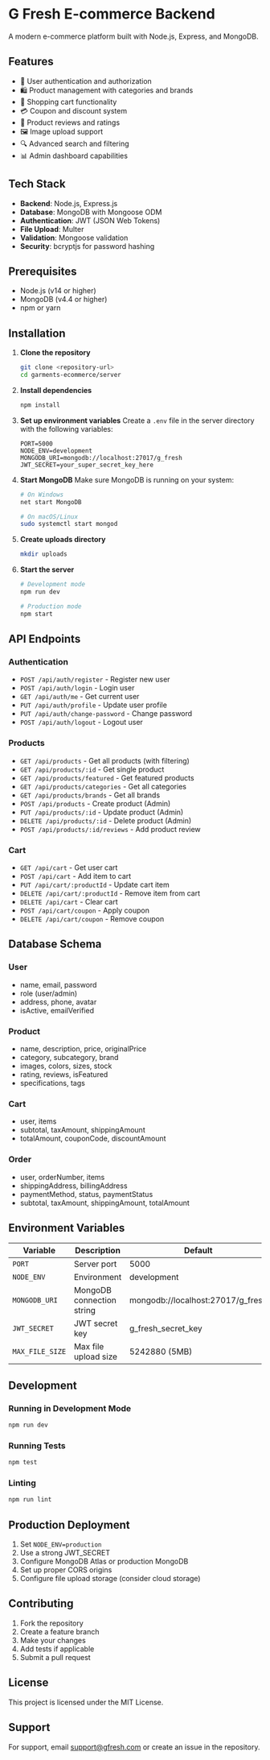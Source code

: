 # G Fresh E-commerce Backend

A modern e-commerce platform built with Node.js, Express, and MongoDB.

## Features

- 🔐 User authentication and authorization
- 🛍️ Product management with categories and brands
- 🛒 Shopping cart functionality
- 💳 Coupon and discount system
- 📝 Product reviews and ratings
- 🖼️ Image upload support
- 🔍 Advanced search and filtering
- 📊 Admin dashboard capabilities

## Tech Stack

- **Backend**: Node.js, Express.js
- **Database**: MongoDB with Mongoose ODM
- **Authentication**: JWT (JSON Web Tokens)
- **File Upload**: Multer
- **Validation**: Mongoose validation
- **Security**: bcryptjs for password hashing

## Prerequisites

- Node.js (v14 or higher)
- MongoDB (v4.4 or higher)
- npm or yarn

## Installation

1. **Clone the repository**
   ```bash
   git clone <repository-url>
   cd garments-ecommerce/server
   ```

2. **Install dependencies**
   ```bash
   npm install
   ```

3. **Set up environment variables**
   Create a `.env` file in the server directory with the following variables:
   ```env
   PORT=5000
   NODE_ENV=development
   MONGODB_URI=mongodb://localhost:27017/g_fresh
   JWT_SECRET=your_super_secret_key_here
   ```

4. **Start MongoDB**
   Make sure MongoDB is running on your system:
   ```bash
   # On Windows
   net start MongoDB
   
   # On macOS/Linux
   sudo systemctl start mongod
   ```

5. **Create uploads directory**
   ```bash
   mkdir uploads
   ```

6. **Start the server**
   ```bash
   # Development mode
   npm run dev
   
   # Production mode
   npm start
   ```

## API Endpoints

### Authentication
- `POST /api/auth/register` - Register new user
- `POST /api/auth/login` - Login user
- `GET /api/auth/me` - Get current user
- `PUT /api/auth/profile` - Update user profile
- `PUT /api/auth/change-password` - Change password
- `POST /api/auth/logout` - Logout user

### Products
- `GET /api/products` - Get all products (with filtering)
- `GET /api/products/:id` - Get single product
- `GET /api/products/featured` - Get featured products
- `GET /api/products/categories` - Get all categories
- `GET /api/products/brands` - Get all brands
- `POST /api/products` - Create product (Admin)
- `PUT /api/products/:id` - Update product (Admin)
- `DELETE /api/products/:id` - Delete product (Admin)
- `POST /api/products/:id/reviews` - Add product review

### Cart
- `GET /api/cart` - Get user cart
- `POST /api/cart` - Add item to cart
- `PUT /api/cart/:productId` - Update cart item
- `DELETE /api/cart/:productId` - Remove item from cart
- `DELETE /api/cart` - Clear cart
- `POST /api/cart/coupon` - Apply coupon
- `DELETE /api/cart/coupon` - Remove coupon

## Database Schema

### User
- name, email, password
- role (user/admin)
- address, phone, avatar
- isActive, emailVerified

### Product
- name, description, price, originalPrice
- category, subcategory, brand
- images, colors, sizes, stock
- rating, reviews, isFeatured
- specifications, tags

### Cart
- user, items
- subtotal, taxAmount, shippingAmount
- totalAmount, couponCode, discountAmount

### Order
- user, orderNumber, items
- shippingAddress, billingAddress
- paymentMethod, status, paymentStatus
- subtotal, taxAmount, shippingAmount, totalAmount

## Environment Variables

| Variable | Description | Default |
|----------|-------------|---------|
| `PORT` | Server port | 5000 |
| `NODE_ENV` | Environment | development |
| `MONGODB_URI` | MongoDB connection string | mongodb://localhost:27017/g_fresh |
| `JWT_SECRET` | JWT secret key | g_fresh_secret_key |
| `MAX_FILE_SIZE` | Max file upload size | 5242880 (5MB) |

## Development

### Running in Development Mode
```bash
npm run dev
```

### Running Tests
```bash
npm test
```

### Linting
```bash
npm run lint
```

## Production Deployment

1. Set `NODE_ENV=production`
2. Use a strong JWT_SECRET
3. Configure MongoDB Atlas or production MongoDB
4. Set up proper CORS origins
5. Configure file upload storage (consider cloud storage)

## Contributing

1. Fork the repository
2. Create a feature branch
3. Make your changes
4. Add tests if applicable
5. Submit a pull request

## License

This project is licensed under the MIT License.

## Support

For support, email support@gfresh.com or create an issue in the repository. 